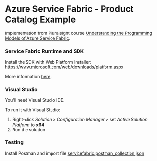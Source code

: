 # Azure Service Fabric - Product Catalog Example

Implementation from Pluralsight course [Understanding the Programming Models of Azure Service Fabric](https://app.pluralsight.com/library/courses/azure-service-fabric-programming-models/table-of-contents).

### Service Fabric Runtime and SDK

Install the SDK with Web Platform Installer: https://www.microsoft.com/web/downloads/platform.aspx

More information [here](https://docs.microsoft.com/en-us/azure/service-fabric/service-fabric-get-started).

### Visual Studio

You'll need Visual Studio IDE.

To run it with Visual Studio:

1. Right-click *Solution* > *Configuration Manager* > set *Active Solution Platform* to **x64**
2. Run the solution

### Testing

Install Postman and import file [servicefabric.postman_collection.json](servicefabric.postman_collection.json)
